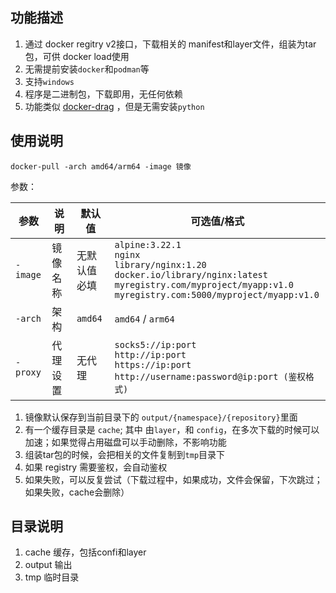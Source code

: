 
## 功能描述
1. 通过 docker regitry v2接口，下载相关的 manifest和layer文件，组装为tar包，可供 docker load使用
2. 无需提前安装`docker`和`podman`等
3. 支持`windows`
4. 程序是二进制包，下载即用，无任何依赖
5. 功能类似 [docker-drag](https://github.com/NotGlop/docker-drag) ，但是无需安装`python`

## 使用说明
```
docker-pull -arch amd64/arm64 -image 镜像 
```

参数：

| 参数 | 说明 | 默认值 | 可选值/格式 |
|-----|-----|------|-------------|
| `-image` | 镜像名称 | 无默认值<br>必填 | `alpine:3.22.1`<br>`nginx`<br>`library/nginx:1.20`<br>`docker.io/library/nginx:latest`<br>`myregistry.com/myproject/myapp:v1.0`<br>`myregistry.com:5000/myproject/myapp:v1.0` |
| `-arch` | 架构 | `amd64` | `amd64` / `arm64` |
| `-proxy` | 代理设置 | 无代理 | `socks5://ip:port`<br>`http://ip:port`<br>`https://ip:port`<br>`http://username:password@ip:port (鉴权格式)` |



1. 镜像默认保存到当前目录下的 `output/{namespace}/{repository}`里面
2. 有一个缓存目录是 `cache`; 其中 由`layer`，和 `config`，在多次下载的时候可以加速；如果觉得占用磁盘可以手动删除，不影响功能
3. 组装tar包的时候，会把相关的文件复制到`tmp`目录下
4. 如果 registry 需要鉴权，会自动鉴权
5. 如果失败，可以反复尝试（下载过程中，如果成功，文件会保留，下次跳过；如果失败，cache会删除）


## 目录说明
1. cache 缓存，包括confi和layer
2. output 输出
3. tmp 临时目录

